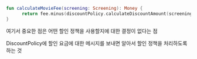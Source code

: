 ```kotlin
fun calculateMovieFee(screening: Screening): Money {
      return fee.minus(discountPolicy.calculateDiscountAmount(screening))
}
```

여기서 중요한 점은 어떤 할인 정책을 사용할지에 대한 결정이 없다는 점

DiscountPolicy에 할인 요금에 대한 메시지를 보내면 알아서 할인 정책을 처리하도록 하는 것